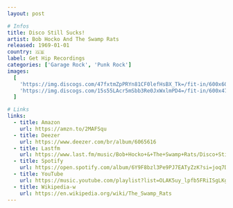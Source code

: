 ```yaml
---
layout: post

# Infos
title: Disco Still Sucks!
artist: Bob Hocko And The Swamp Rats
released: 1969-01-01
country: 🇬🇧
label: Get Hip Recordings
categories: ['Garage Rock', 'Punk Rock']
images:
  [
    'https://img.discogs.com/47fxtmZpPRYn81CF0lefHsBX_Tk=/fit-in/600x600/filters:strip_icc():format(jpeg):mode_rgb():quality(90)/discogs-images/R-3700081-1490703833-1419.jpeg.jpg',
    'https://img.discogs.com/15s55LAcr5mSbb3Re0JxWxlmPD4=/fit-in/600x473/filters:strip_icc():format(jpeg):mode_rgb():quality(90)/discogs-images/R-3700081-1490703872-6644.jpeg.jpg',
  ]

# Links
links:
  - title: Amazon
    url: https://amzn.to/2MAFSqu
  - title: Deezer
    url: https://www.deezer.com/br/album/6065616
  - title: Lastfm
    url: https://www.last.fm/music/Bob+Hocko+&+The+Swamp+Rats/Disco+Still+Sucks!
  - title: Spotify
    url: https://open.spotify.com/album/6Y9F8bzl3Pe9PJ7EATyZzK?si=joq7D-gTSN2mmLLuYR1CQw
  - title: YouTube
    url: https://music.youtube.com/playlist?list=OLAK5uy_lpfb5FRiISgLKgonpNVZjlHJ_UbeeVN3U
  - title: Wikipedia-w
    url: https://en.wikipedia.org/wiki/The_Swamp_Rats
---
```

